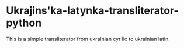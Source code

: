 # Ukrajins'ka-latynka-transliterator-python
This is a simple transliterator from ukrainian cyrilic to
ukrainian latin.
